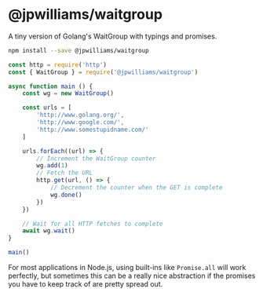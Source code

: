 # @jpwilliams/waitgroup

A tiny version of Golang's WaitGroup with typings and promises.

``` sh
npm install --save @jpwilliams/waitgroup
```

``` js
const http = require('http')
const { WaitGroup } = require('@jpwilliams/waitgroup')

async function main () {
	const wg = new WaitGroup()

	const urls = [
		'http://www.golang.org/',
		'http://www.google.com/',
		'http://www.somestupidname.com/'
	]

	urls.forEach((url) => {
		// Increment the WaitGroup counter
		wg.add(1)
		// Fetch the URL
		http.get(url, () => {
			// Decrement the counter when the GET is complete
			wg.done()
		})
	})

	// Wait for all HTTP fetches to complete
	await wg.wait()
}

main()
```

For most applications in Node.js, using built-ins like `Promise.all` will work perfectly, but sometimes this can be a really nice abstraction if the promises you have to keep track of are pretty spread out.

